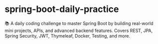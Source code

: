 # spring-boot-daily-practice
📚 A daily coding challenge to master Spring Boot by building real-world mini projects, APIs, and advanced backend features. Covers REST, JPA, Spring Security, JWT, Thymeleaf, Docker, Testing, and more.
